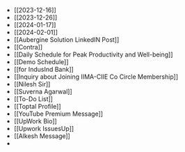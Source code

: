 
- [[2023-12-16]]
- [[2023-12-26]]
- [[2024-01-17]]
- [[2024-02-01]]
- [[Aubergine Solution LinkedIN Post]]
- [[Contra]]
- [[Daily Schedule for Peak Productivity and Well-being]]
- [[Demo Schedule]]
- [[for IndusInd Bank]]
- [[Inquiry about Joining IIMA-CIIE Co Circle Membership]]
- [[Nilesh Sir]]
- [[Suverna Agarwal]]
- [[To-Do List]]
- [[Toptal Profile]]
- [[YouTube Premium Message]]
- [[UpWork Bio]]
- [[Upwork IssuesUp]]
- [[Alkesh Message]]
- 